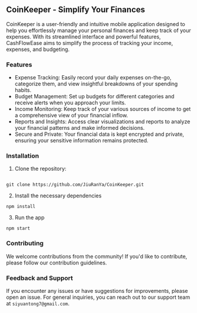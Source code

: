 ## CoinKeeper - Simplify Your Finances

CoinKeeper is a user-friendly and intuitive mobile application designed to help you effortlessly manage your personal finances and keep track of your expenses. With its streamlined interface and powerful features, CashFlowEase aims to simplify the process of tracking your income, expenses, and budgeting.

### Features

- Expense Tracking: Easily record your daily expenses on-the-go, categorize them, and view insightful breakdowns of your spending habits.
- Budget Management: Set up budgets for different categories and receive alerts when you approach your limits.
- Income Monitoring: Keep track of your various sources of income to get a comprehensive view of your financial inflow.
- Reports and Insights: Access clear visualizations and reports to analyze your financial patterns and make informed decisions.
- Secure and Private: Your financial data is kept encrypted and private, ensuring your sensitive information remains protected.

### Installation

1. Clone the repository:

```shell

git clone https://github.com/JiuRanYa/CoinKeeper.git

```

2. Install the necessary dependencies

```shell
npm install
```

3. Run the app

```shell
npm start
```

### Contributing

We welcome contributions from the community! If you'd like to contribute, please follow our contribution guidelines.

### Feedback and Support

If you encounter any issues or have suggestions for improvements, please open an issue. For general inquiries, you can reach out to our support team at `siyuantong7@gmail.com`.
